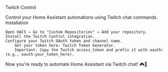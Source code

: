 Twitch Control

Control your Home Assistant automations using Twitch chat commands.
Installation

    Open HACS → Go to "Custom Repositories" → Add your repository.
    Install the Twitch Control integration.
    Configure your Twitch OAuth token and channel name.
        Get your token here: Twitch Token Generator.
        Important: Copy the Twitch access_token and prefix it with oauth: (e.g., oauth:your_token_here).

Now you're ready to automate Home Assistant via Twitch chat! 🎮🚀